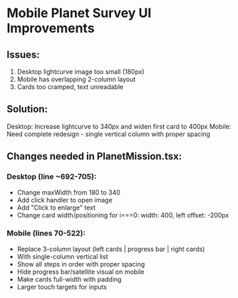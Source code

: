 # Mobile Planet Survey UI Improvements

## Issues:
1. Desktop lightcurve image too small (180px)
2. Mobile has overlapping 2-column layout
3. Cards too cramped, text unreadable

## Solution:
Desktop: Increase lightcurve to 340px and widen first card to 400px
Mobile: Need complete redesign - single vertical column with proper spacing

## Changes needed in PlanetMission.tsx:

### Desktop (line ~692-705):
- Change maxWidth from 180 to 340
- Add click handler to open image
- Add "Click to enlarge" text
- Change card width/positioning for i===0: width: 400, left offset: -200px

### Mobile (lines 70-522):
- Replace 3-column layout (left cards | progress bar | right cards)
- With single-column vertical list
- Show all steps in order with proper spacing
- Hide progress bar/satellite visual on mobile
- Make cards full-width with padding
- Larger touch targets for inputs
